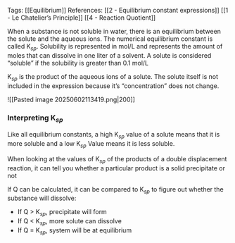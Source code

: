 Tags: [[Equilibrium]]
References: [[2 - Equilibrium constant expressions]] [[1 - Le Chatelier’s Principle]] [[4 - Reaction Quotient]]

When a substance is not soluble in water, there is an equilibrium between the solute and the aqueous ions. The numerical equilibrium constant is called K$_{sp}$. Solubility is represented in mol/L and represents the amount of moles that can dissolve in one liter of a solvent. A solute is considered “soluble” if the solubility is greater than 0.1 mol/L

K$_{sp}$ is the product of the aqueous ions of a solute. The solute itself is not included in the expression because it’s “concentration” does not change.

![[Pasted image 20250602113419.png|200]]

### Interpreting K$_{sp}$

Like all equilibrium constants, a high K$_{sp}$ value of a solute means that it is more soluble and a low K$_{sp}$ Value means it is less soluble. 

When looking at the values of K$_{sp}$ of the products of a double displacement reaction, it can tell you whether a particular product is a solid precipitate or not

 If Q can be calculated, it can be compared to K$_{sp}$ to figure out whether the substance will dissolve:

- If Q > K$_{sp}$, precipitate will form
- If Q < K$_{sp}$, more solute can dissolve
- If Q = K$_{sp}$, system will be at equilibrium
